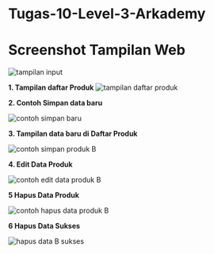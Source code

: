 # Tugas-10-Level-3-Arkademy


# Screenshot Tampilan Web
![tampilan input](https://user-images.githubusercontent.com/72298156/95960817-70e0d780-0e2e-11eb-8945-d11931635af0.png)

**1. Tampilan daftar Produk**
![tampilan daftar produk](https://user-images.githubusercontent.com/72298156/95961229-f6648780-0e2e-11eb-89b7-6c8ff2942fd0.png)

**2. Contoh Simpan data baru**

![contoh simpan baru](https://user-images.githubusercontent.com/72298156/95978019-cffd1700-0e43-11eb-8604-3851aa23b83c.png)


**3. Tampilan data baru di Daftar Produk**

![contoh simpan produk B](https://user-images.githubusercontent.com/72298156/95961377-257af900-0e2f-11eb-9b95-557518d320b1.png)

**4. Edit Data Produk**

![contoh edit data produk B](https://user-images.githubusercontent.com/72298156/95961542-62df8680-0e2f-11eb-99d7-c0a77cfb5a73.png)

**5 Hapus Data Produk**

![contoh hapus data produk B](https://user-images.githubusercontent.com/72298156/95961628-7e4a9180-0e2f-11eb-86fc-fdcf8c091d95.png)

**6 Hapus Data Sukses**

![hapus data B sukses](https://user-images.githubusercontent.com/72298156/95961680-8efb0780-0e2f-11eb-89d4-93bc20804d88.png)
